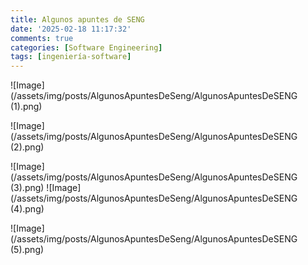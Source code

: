 ```yaml
---
title: Algunos apuntes de SENG
date: '2025-02-18 11:17:32'
comments: true
categories: [Software Engineering]
tags: [ingeniería-software]
---
```




![Image](/assets/img/posts/AlgunosApuntesDeSeng/AlgunosApuntesDeSENG (1).png)

![Image](/assets/img/posts/AlgunosApuntesDeSeng/AlgunosApuntesDeSENG (2).png)

![Image](/assets/img/posts/AlgunosApuntesDeSeng/AlgunosApuntesDeSENG (3).png)
![Image](/assets/img/posts/AlgunosApuntesDeSeng/AlgunosApuntesDeSENG (4).png)

![Image](/assets/img/posts/AlgunosApuntesDeSeng/AlgunosApuntesDeSENG (5).png)

 
